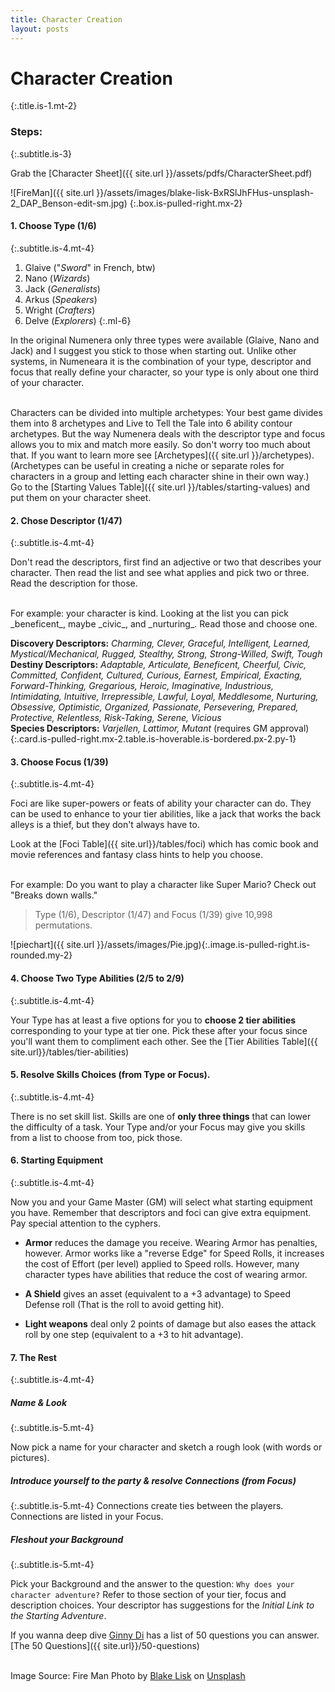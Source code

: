 ```yaml
---
title: Character Creation
layout: posts
---
```


# Character Creation 
{:.title.is-1.mt-2} 

### Steps:
{:.subtitle.is-3} 

Grab the [Character Sheet]({{ site.url }}/assets/pdfs/CharacterSheet.pdf)

![FireMan]({{ site.url }}/assets/images/blake-lisk-BxRSlJhFHus-unsplash-2_DAP_Benson-edit-sm.jpg)
{:.box.is-pulled-right.mx-2}

#### 1. Choose Type (1/6)
{:.subtitle.is-4.mt-4} 

1. Glaive ("_Sword_" in French, btw)
2. Nano   (_Wizards_)
3. Jack   (_Generalists_)
4. Arkus  (_Speakers_)
5. Wright (_Crafters_)
6. Delve  (_Explorers_)
{:.ml-6}

In the original Numenera only three types were available (Glaive, Nano and Jack) and I suggest you stick to those when starting out. Unlike other systems, in Numeneara it is the combination of your type, descriptor and focus that really define your character, so your type is only about one third of your character.

<br>
Characters can be divided into multiple archetypes: Your best game divides them into 8 archetypes and Live to Tell the Tale into 6 ability contour archetypes. But the way Numenera deals with the descriptor type and focus allows you to mix and match more easily. So don't worry too much about that. If you want to learn more see [Archetypes]({{ site.url }}/archetypes). (Archetypes can be useful in creating a niche or separate roles for characters in a group and letting each character shine in their own way.) 

<br>
Go to the [Starting Values Table]({{ site.url }}/tables/starting-values) and put them on your character sheet. 

#### 2. Chose Descriptor (1/47)
{:.subtitle.is-4.mt-4} 

Don't read the descriptors, first find an adjective or two that describes your character. Then read the list and see what applies and pick two or three. Read the description for those.

<br>
For example: your character is kind.  
Looking at the list you can pick _beneficent_, maybe _civic_, and _nurturing_.  
Read those and choose one.   
<br>

__Discovery Descriptors:__ _Charming, Clever, Graceful, Intelligent, Learned, Mystical/Mechanical, Rugged, Stealthy, Strong, Strong-Willed, Swift, Tough_  
__Destiny Descriptors:__ _Adaptable, Articulate, Beneficent, Cheerful, Civic, Committed, Confident, Cultured, Curious, Earnest, Empirical, Exacting, Forward-Thinking, Gregarious, Heroic, Imaginative, Industrious, Intimidating, Intuitive, Irrepressible, Lawful, Loyal, Meddlesome, Nurturing, Obsessive, Optimistic, Organized, Passionate, Persevering, Prepared, Protective, Relentless, Risk-Taking, Serene, Vicious_  
__Species Descriptors:__ _Varjellen, Lattimor, Mutant_ (requires GM approval)
{:.card.is-pulled-right.mx-2.table.is-hoverable.is-bordered.px-2.py-1}


#### 3. Choose Focus (1/39)
{:.subtitle.is-4.mt-4} 

Foci are like super-powers or feats of ability your character can do. They can be used to enhance to your tier abilities, like a jack that works the back alleys is a thief, but they don't always have to. 

Look at the [Foci Table]({{ site.url}}/tables/foci) which has comic book and movie references and fantasy class hints to help you choose. 

<br>
For example: Do you want to play a character like Super Mario? 
Check out "Breaks down walls."

> Type (1/6), Descriptor (1/47) and Focus (1/39) give 10,998 permutations.

![piechart]({{ site.url }}/assets/images/Pie.jpg){:.image.is-pulled-right.is-rounded.my-2}

<!-- <img class="image is-pulled-right mx-2" width="450px" src="{{ site.url }}/assets/images/Pie.svg" onerror="this.onerror=null; this.src='{{ site.url }}/assets/images/Pie.jpg'"> -->

#### 4. Choose Two Type Abilities (2/5 to 2/9)
{:.subtitle.is-4.mt-4} 

Your Type has at least a five options for you to __choose 2 tier abilities__ corresponding to your type at tier one. Pick these after your focus since you'll want them to compliment each other. See the [Tier Abilities Table]({{ site.url}}/tables/tier-abilities)


#### 5. Resolve Skills Choices (from Type or Focus).
{:.subtitle.is-4.mt-4} 

There is no set skill list. Skills are one of __only three things__ that can lower the difficulty of a task.
Your Type and/or your Focus may give you skills from a list to choose from too, pick those.  


#### 6. Starting Equipment  
{:.subtitle.is-4.mt-4} 

Now you and your Game Master (GM) will select what starting equipment you have. Remember that descriptors and foci can give extra equipment. Pay special attention to the cyphers. 

- __Armor__ reduces the damage you receive. Wearing Armor has penalties, however. Armor works like a "reverse Edge" for Speed Rolls, it increases the cost of Effort (per level) applied to Speed rolls. However, many character types have abilities that reduce the cost of wearing armor. 

- __A Shield__ gives an asset (equivalent to a +3 advantage) to Speed Defense roll (That is the roll to avoid getting hit). 

- __Light weapons__ deal only 2 points of damage but also eases the attack roll by one step (equivalent to a +3 to hit advantage).

#### 7. The Rest
{:.subtitle.is-4.mt-4} 


##### Name & Look
{:.subtitle.is-5.mt-4} 

Now pick a name for your character and sketch a rough look (with words or pictures). 

##### Introduce yourself to the party & resolve Connections (from Focus)
{:.subtitle.is-5.mt-4} 
Connections create ties between the players. Connections are listed in your Focus. 

##### Fleshout your Background
{:.subtitle.is-5.mt-4} 

Pick your Background and the answer to the question:  `Why does your character adventure?` Refer to those section of your tier, focus and description choices. Your descriptor has suggestions for the _Initial Link to the Starting Adventure_.

If you wanna deep dive [Ginny Di](https://youtu.be/OCrCrn2vuAc) has a list of 50 questions you can answer. [The 50 Questions]({{ site.url}}/50-questions)

<br>
Image Source: Fire Man Photo by <a href="https://unsplash.com/@blakeliskphoto?utm_source=unsplash&utm_medium=referral&utm_content=creditCopyText">Blake Lisk</a> on <a href="https://unsplash.com/s/photos/fire-man?utm_source=unsplash&utm_medium=referral&utm_content=creditCopyText">Unsplash</a>

<br>